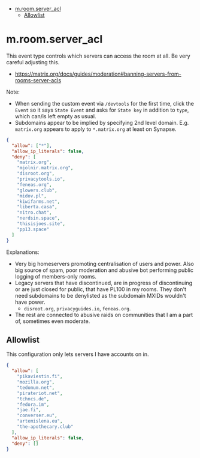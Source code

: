 <!-- START doctoc generated TOC please keep comment here to allow auto update -->
<!-- DON'T EDIT THIS SECTION, INSTEAD RE-RUN doctoc TO UPDATE -->

- [m.room.server_acl](#mroomserver_acl)
  - [Allowlist](#allowlist)

<!-- END doctoc generated TOC please keep comment here to allow auto update -->

# m.room.server_acl

This event type controls which servers can access the room at all. Be very careful
adjusting this.

- https://matrix.org/docs/guides/moderation#banning-servers-from-rooms-server-acls

Note:

- When sending the custom event via `/devtools` for the first time, click
  the `Event` so it says `State Event` and asks for `State key` in addition to `type`,
  which can/is left empty as usual.
- Subdomains appear to be implied by specifying 2nd level domain. E.g.
  `matrix.org` appears to apply to `*.matrix.org` at least on Synapse.

```json
{
  "allow": ["*"],
  "allow_ip_literals": false,
  "deny": [
    "matrix.org",
    "mjolnir.matrix.org",
    "disroot.org",
    "privacytools.io",
    "feneas.org",
    "glowers.club",
    "midov.pl",
    "kiwifarms.net",
    "liberta.casa",
    "nitro.chat",
    "nerdsin.space",
    "thisisjoes.site",
    "pp13.space"
  ]
}
```

Explanations:

- Very big homeservers promoting centralisation of users and power. Also
  big source of spam, poor moderation and abusive bot performing public
  logging of members-only rooms.
- Legacy servers that have discontinued, are in progress of discontinuing or
  are just closed for public, that have PL100 in my rooms. They don't need subdomains
  to be denylisted as the subdomain MXIDs wouldn't have power.
  - `disroot.org`, `privacyguides.io`, `feneas.org`.
- The rest are connected to abusive raids on communities that I am a part of,
  sometimes even moderate.

## Allowlist

This configuration only lets servers I have accounts on in.

```json
{
  "allow": [
    "pikaviestin.fi",
    "mozilla.org",
    "tedomum.net",
    "pirateriot.net",
    "tchncs.de",
    "fedora.im",
    "jae.fi",
    "converser.eu",
    "artemislena.eu",
    "the-apothecary.club"
  ],
  "allow_ip_literals": false,
  "deny": []
}
```

